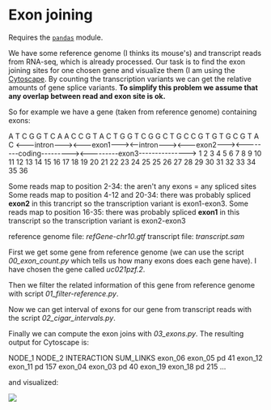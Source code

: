 # Exon joining

Requires the [`pandas`](http://pandas.pydata.org/) module.

We have some reference genome (I thinks its mouse's) and transcript reads from
RNA-seq, which is already processed. Our task is to find the exon joining sites
for one chosen gene and visualize them (I am using the [Cytoscape](http://www.cytoscape.org/).
By counting the transcription variants we can get the relative amounts of gene splice variants.
**To simplify this problem we assume that any overlap between read and exon site is ok.**

So for example we have a gene (taken from reference genome) containing exons:

A  T  C  G  G  T  C  A  A  C  C  G  T  A  C  T  G  G  T  C  G  G  C  T  G  C  C  G  T  G  T  G  C  G  T  A  C
<---intron---><---exon1---><--intron---><---exon2---><--------coding---------><---------exon3--------------->
1  2  3  4  5  6  7  8  9  10 11 12 13 14 15 16 17 18 19 20 21 22 23 24 25 25 26 27 28 29 30 31 32 33 34 35 36

Some reads map to position 2-34: the aren't any exons = any spliced sites
Some reads map to position 4-12 and 20-34: there was probably spliced **exon2** in this trancript so
the transcription variant is exon1-exon3.
Some reads map to position 16-35: there was probably spliced **exon1** in this transcript so
the transcription variant is exon2-exon3

reference genome file: *refGene-chr10.gtf*
transcript file: *transcript.sam*

First we get some gene from reference genome (we can use the script *00_exon_count.py*
which tells us how many exons does each gene have). I have chosen the gene called
*uc021pzf.2*.

Then we filter the related information of this gene from reference genome with script
*01_filter-reference.py*.

Now we can get interval of exons for our gene from transcript reads with the script
*02_cigar_intervals.py*.

Finally we can compute the exon joins with *03_exons.py*. The resulting output for
Cytoscape is:

NODE_1	NODE_2	INTERACTION	SUM_LINKS
exon_06	exon_05	pd	41
exon_12	exon_11	pd	157
exon_04	exon_03	pd	40
exon_19	exon_18	pd	215
...

and visualized:

![](https://ctrlv.cz/shots/2016/03/31/3s36.png)